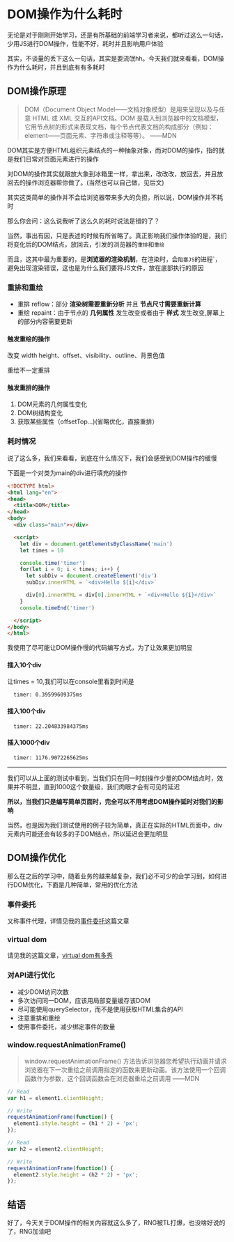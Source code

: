 # DOM操作为什么耗时

无论是对于刚刚开始学习，还是有所基础的前端学习者来说，都听过这么一句话，少用JS进行DOM操作，性能不好，耗时并且影响用户体验

其实，不谈量的丢下这么一句话，其实是耍流氓hh。今天我们就来看看，DOM操作为什么耗时，并且到底有有多耗时

## DOM操作原理

> DOM（Document Object Model——文档对象模型）是用来呈现以及与任意 HTML 或 XML 交互的API文档。DOM 是载入到浏览器中的文档模型，它用节点树的形式来表现文档，每个节点代表文档的构成部分（例如： element——页面元素、字符串或注释等等）。    ——MDN

DOM其实是方便HTML组织元素结点的一种抽象对象，而对DOM的操作，指的就是我们日常对页面元素进行的操作

对DOM的操作其实就跟放大象到冰箱里一样，拿出来，改改改，放回去，并且放回去的操作浏览器帮你做了。(当然也可以自己做，见后文)

其实这类简单的操作并不会给浏览器带来多大的负担，所以说，DOM操作并不耗时

那么你会问：这么说我听了这么久的耗时说法是错的了？

当然，事出有因，只是表述的时候有所省略了。真正影响我们操作体验的是，我们将变化后的DOM结点，放回去，引发的浏览器的`重排`和`重绘`

而且，这其中最为重要的，是**浏览器的渲染机制**，在渲染时，会`阻塞JS`的进程`，避免出现渲染错误，这也是为什么我们要将JS文件，放在底部执行的原因

### 重排和重绘

- 重排 reflow：部分 **渲染树需要重新分析** 并且 **节点尺寸需要重新计算**
- 重绘 repaint：由于节点的 **几何属性** 发生改变或者由于 **样式** 发生改变,屏幕上的部分内容需要更新

#### 触发重绘的操作

改变 width height、offset、visibility、outline、背景色值

重绘不一定重排

#### 触发重排的操作

1. DOM元素的几何属性变化
2. DOM树结构变化
3. 获取某些属性（offsetTop...)(省略优化，直接重排）

### 耗时情况

说了这么多，我们来看看，到底在什么情况下，我们会感受到DOM操作的缓慢

下面是一个对类为main的div进行填充的操作

```html
<!DOCTYPE html>
<html lang="en">
<head>
  <title>DOM</title>
</head>
<body>
  <div class="main"></div>

  <script>
    let div = document.getElementsByClassName('main')
    let times = 10

    console.time('timer')
    for(let i = 0; i < times; i++) {
      let subDiv = document.createElement('div')
      subDiv.innerHTML = `<div>Hello ${i}</div>`

      div[0].innerHTML = div[0].innerHTML + `<div>Hello ${i}</div>`
    }
    console.timeEnd('timer')

  </script>
</body>
</html>
```

我使用了尽可能让DOM操作慢的代码编写方式，为了让效果更加明显

#### 插入10个div

让times = 10,我们可以在console里看到时间是

```
  timer: 0.39599609375ms
```

#### 插入100个div

```
  timer: 22.204833984375ms
```

#### 插入1000个div

```
  timer: 1176.9072265625ms
```

---

我们可以从上面的测试中看到，当我们只在同一时刻操作少量的DOM结点时，效果并不明显，直到1000这个数量级，我们肉眼才会有可见的延迟

**所以，当我们只是编写简单页面时，完全可以不用考虑DOM操作延时对我们的影响**

当然，也是因为我们测试使用的例子较为简单，真正在实际的HTML页面中，div元素内可能还会有较多的子DOM结点，所以延迟会更加明显

## DOM操作优化

那么在之后的学习中，随着业务的越来越复杂，我们必不可少的会学习到，如何进行DOM优化，下面是几种简单，常用的优化方法

### 事件委托

又称事件代理，详情见我的[事件委托](https://blog.peterchen.club/articlesList/article1526210867428)这篇文章

### virtual dom

请见我的这篇文章，[virtual dom有多秀](https://blog.peterchen.club/articlesList/article1526130044786)

### 对API进行优化

- 减少DOM访问次数
- 多次访问同一DOM，应该用局部变量缓存该DOM
- 尽可能使用querySelector，而不是使用获取HTML集合的API
- 注意重排和重绘
- 使用事件委托，减少绑定事件的数量

### window.requestAnimationFrame()

> window.requestAnimationFrame() 方法告诉浏览器您希望执行动画并请求浏览器在下一次重绘之前调用指定的函数来更新动画。该方法使用一个回调函数作为参数，这个回调函数会在浏览器重绘之前调用  ——MDN

```js
// Read
var h1 = element1.clientHeight;

// Write
requestAnimationFrame(function() {
  element1.style.height = (h1 * 2) + 'px';
});

// Read
var h2 = element2.clientHeight;

// Write
requestAnimationFrame(function() {
  element2.style.height = (h2 * 2) + 'px';
});
```

## 结语

好了，今天关于DOM操作的相关内容就这么多了，RNG被TL打爆，也没啥好说的了，RNG加油吧